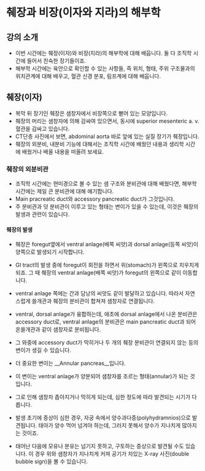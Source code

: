 # 췌장과 비장(이자와 지라)의 해부학

## 강의 소개

* 이번 시간에는 췌장(이자)와 비장(지라)의 해부학에 대해 배웁니다. 둘 다 조직학 시간에 들어서 친숙한 장기들이죠.
* 해부학 시간에는 육안으로 확인할 수 있는 사항들, 즉 위치, 형태, 주위 구조물과의 위치관계에 대해 배우고, 혈관 신경 분포, 림프계에 대해 배웁니다.

## 췌장(이자)

* 복막 뒤 장기인 췌장은 샘창자에서 비장쪽으로 뻗어 있는 모양입니다.
* 췌장의 머리는 샘창자에 의해 감싸여 있으면서, 동시에 superior mesenteric a. v. 혈관을 감싸고 있습니다.
* CT단층 사진에서 보면, abdominal aorta 바로 앞에 있는 실질 장기가 췌장입니다.
* 췌장의 외분비, 내분비 기능에 대해서는 조직학 시간에 배웠던 내용과 생리학 시간에 배웠거나 배울 내용을 떠올려 보세요.

### 췌장의 외분비관

* 조직학 시간에는 현미경으로 볼 수 있는 샘 구조와 분비관에 대해 배웠다면, 해부학 시간에는 제일 큰 분비관에 대해 얘기합니다.
* Main pracreatic duct와 accessory pancreatic duct가 그것입니다.
* 주 분비관과 덧 분비관이 이루고 있는 형태는 변이가 있을 수 있는데, 이것은 췌장의 발생과 관련이 있습니다.

#### 췌장의 발생

* 췌장은 foregut옆에서 ventral anlage(배쪽 씨앗)과 dorsal anlage(등쪽 씨앗)이 양쪽으로 발생되기 시작합니다.
* GI tract의 발생 중에 foregut이 회전을 하면서 위(stomach)가 왼쪽으로 치우치게 되죠. 그 때 췌장의 ventral anlage(배쪽 씨앗)가 foregut의 왼쪽으로 같이 이동합니다.
* ventral anlage 쪽에는 간과 담낭의 씨앗도 같이 발달하고 있습니다. 따라서 자연스럽게 쓸개관과 췌장의 분비관이 합쳐져 샘창자로 연결됩니다.
* ventral, dorsal anlage가 융합하는데, 애초에 dorsal anlage에서 나온 분비관은 accessory duct로, ventral anlage의 분비관은 main pancreatic duct과 되어 온쓸개관과 같이 샘창자로 분비됩니다.
* 그 와중에 accessory duct가 막히거나 두 개의 췌장 분비관이 연결되지 않는 등의 변이가 생길 수 있습니다.

* 더 중요한 변이는 __Annular pancreas__입니다.
* 이 변이는 ventral anlage가 양분되어 샘창자를 조르는 형태(annular)가 되는 것입니다.
* 그로 인해 샘창차 좁아지거나 막히게 되는데, 심한 정도에 따라 발견되는 시기가 다릅니다.
* 발생 초기에 증상이 심한 경우, 자궁 속에서 양수과다증(polyhydramnios)으로 발견됩니다. 태아가 양수 먹어 넘겨야 하는데, 그러지 못해서 양수가 지나치게 많아지는 것이죠.
* 태어난 다음에 모유나 분유는 넘기지 못하고, 구토하는 증상으로 발견될 수도 있습니다. 이 경우 위와 샘창자가 지나치게 커져 공기가 차있는 X-ray 사진(double bubble sign)을 볼 수 있습니다.



